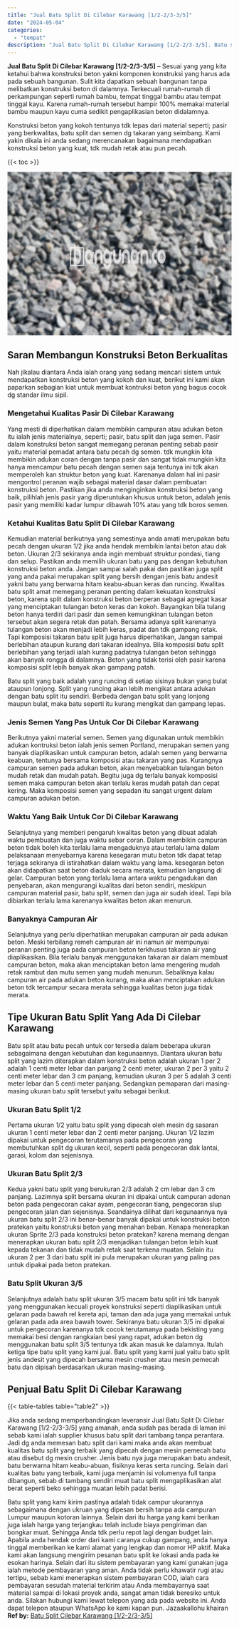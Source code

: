 ```yaml
---
title: "Jual Batu Split Di Cilebar Karawang [1/2-2/3-3/5]"
date: "2024-05-04"
categories: 
  - "tempat"
description: "Jual Batu Split Di Cilebar Karawang [1/2-2/3-3/5]. Batu split yang kami kirim pastinya adalah tidak campur ukurannya sebagaimana dengan ukruan yang dipesan b..."
---
```


**Jual Batu Split Di Cilebar Karawang \[1/2-2/3-3/5\]** – Sesuai yang yang kita ketahui bahwa konstruksi beton yakni komponen konstruksi yang harus ada pada sebuah bangunan. Sulit kita dapatkan sebuah bangunan tanpa melibatkan konstruksi beton di dalamnya. Terkecuali rumah-rumah di perkampungan seperti rumah bambu, tempat tinggal bambu atau tempat tinggal kayu. Karena rumah-rumah tersebut hampir 100% memakai material bambu maupun kayu cuma sedikit pengaplikasian beton didalamnya.

Konstruksi beton yang kokoh tentunya tdk lepas dari material seperti; pasir yang berkwalitas, batu split dan semen dg takaran yang seimbang. Kami yakin dikala ini anda sedang merencanakan bagaimana mendapatkan konstruksi beton yang kuat, tdk mudah retak atau pun pecah.

{{< toc >}}

![Jual Batu Split Di Cilebar Karawang [1/2-2/3-3/5]](/images/jual-batu-split-21.png)

## Saran Membangun Konstruksi Beton Berkualitas

Nah jikalau diantara Anda ialah orang yang sedang mencari sistem untuk mendapatkan konstruksi beton yang kokoh dan kuat, berikut ini kami akan paparkan sebagian kiat untuk membuat kontruksi beton yang bagus cocok dg standar ilmu sipil.

### Mengetahui Kualitas Pasir Di Cilebar Karawang

Yang mesti di diperhatikan dalam membikin campuran atau adukan beton itu ialah jenis materialnya, seperti; pasir, batu split dan juga semen. Pasir dalam konstruksi beton sangat memegang peranan penting sebab pasir yaitu material pemadat antara batu pecah dg semen. tdk mungkin kita membikin adukan coran dengan tanpa pasir dan sangat tidak mungkin kita hanya mencampur batu pecah dengan semen saja tentunya ini tdk akan memperoleh kan struktur beton yang kuat. Karenanya dalam hal ini pasir mengontrol peranan wajib sebagai material dasar dalam pembuatan konstruksi beton. Pastikan jika anda menginginkan konstruksi beton yang baik, pilihlah jenis pasir yang diperuntukan khusus untuk beton, adalah jenis pasir yang memiliki kadar lumpur dibawah 10% atau yang tdk boros semen.

### Ketahui Kualitas Batu Split Di Cilebar Karawang

Kemudian material berikutnya yang semestinya anda amati merupakan batu pecah dengan ukuran 1/2 jika anda hendak membikin lantai beton atau dak beton. Ukuran 2/3 sekiranya anda ingin membuat struktur pondasi, tiang dan selup. Pastikan anda memilih ukuran batu yang pas dengan kebutuhan konstruksi beton anda. Jangan sampai salah pakai dan pastikan juga split yang anda pakai merupakan split yang bersih dengan jenis batu andesit yakni batu yang berwarna hitam keabu-abuan keras dan runcing. Kwalitas batu split amat memegang peranan penting dalam kekuatan konstruksi beton, karena split dalam konstruksi beton berperan sebagai agregat kasar yang menciptakan tulangan beton keras dan kokoh. Bayangkan bila tulang beton hanya terdiri dari pasir dan semen kemungkinan tulangan beton tersebut akan segera retak dan patah. Bersama adanya split karenanya tulangan beton akan menjadi lebih keras, padat dan tdk gampang retak. Tapi komposisi takaran batu split juga harus diperhatikan, Jangan sampai berlebihan ataupun kurang dari takaran idealnya. Bila komposisi batu split berlebihan yang terjadi ialah kurang padatnya tulangan beton sehingga akan banyak rongga di dalamnya. Beton yang tidak terisi oleh pasir karena komposisi split lebih banyak akan gampang patah.

Batu split yang baik adalah yang runcing di setiap sisinya bukan yang bulat ataupun lonjong. Split yang runcing akan lebih mengikat antara adukan dengan batu split itu sendiri. Berbeda dengan batu split yang lonjong maupun bulat, maka batu seperti itu kurang mengikat dan gampang lepas.

### Jenis Semen Yang Pas Untuk Cor Di Cilebar Karawang

Berikutnya yakni material semen. Semen yang digunakan untuk membikin adukan kontruksi beton ialah jenis semen Portland, merupakan semen yang banyak diaplikasikan untuk campuran beton, adalah semen yang berwarna keabuan, tentunya bersama komposisi atau takaran yang pas. Kurangnya campuran semen pada adukan beton, akan menyebabkan tulangan beton mudah retak dan mudah patah. Begitu juga dg terlalu banyak komposisi semen maka campuran beton akan terlalu keras mudah patah dan cepat kering. Maka komposisi semen yang sepadan itu sangat urgent dalam campuran adukan beton.

### Waktu Yang Baik Untuk Cor Di Cilebar Karawang

Selanjutnya yang memberi pengaruh kwalitas beton yang dibuat adalah waktu pembuatan dan juga waktu sebar coran. Dalam membikin campuran beton tidak boleh kita terlalu lama mengaduknya atau terlalu lama dalam pelaksanaan menyebarnya karena kesegaran mutu beton tdk dapat tetap terjaga sekiranya di istirahatkan dalam waktu yang lama. kesegaran beton akan didapatkan saat beton diaduk secara merata, kemudian langsung di gelar. Campuran beton yang terlalu lama antara waktu pengadukan dan penyebaran, akan mengurangi kualitas dari beton sendiri, meskipun campuran material pasir, batu split, semen dan juga air sudah ideal. Tapi bila dibiarkan terlalu lama karenanya kwalitas beton akan menurun.

### Banyaknya Campuran Air

Selanjutnya yang perlu diperhatikan merupakan campuran air pada adukan beton. Meski terbilang remeh campuran air ini namun air mempunyai peranan penting juga pada campuran beton terkhusus takaran air yang diaplikasikan. Bila terlalu banyak menggunakan takaran air dalam membuat campuran beton, maka akan menciptakan beton lama mengering mudah retak rambut dan mutu semen yang mudah menurun. Sebaliknya kalau campuran air pada adukan beton kurang, maka akan menciptakan adukan beton tdk tercampur secara merata sehingga kualitas beton juga tidak merata.

## Tipe Ukuran Batu Split Yang Ada Di Cilebar Karawang

Batu split atau batu pecah untuk cor tersedia dalam beberapa ukuran sebagaimana dengan kebutuhan dan kegunaannya. Diantara ukuran batu split yang lazim diterapkan dalam konstruksi beton adalah ukuran 1 per 2 adalah 1 centi meter lebar dan panjang 2 centi meter, ukuran 2 per 3 yaitu 2 centi meter lebar dan 3 cm panjang, kemudian ukuran 3 per 5 adalah 3 centi meter lebar dan 5 centi meter panjang. Sedangkan pemaparan dari masing-masing ukuran batu split tersebut yaitu sebagai berikut.

### Ukuran Batu Split 1/2

Pertama ukuran 1/2 yaitu batu split yang dipecah oleh mesin dg sasaran ukuran 1 centi meter lebar dan 2 centi meter panjang. Ukuran 1/2 lazim dipakai untuk pengecoran terutamanya pada pengecoran yang membutuhkan split dg ukuran kecil, seperti pada pengecoran dak lantai, garasi, kolom dan sejenisnya.

### Ukuran Batu Split 2/3

Kedua yakni batu split yang berukuran 2/3 adalah 2 cm lebar dan 3 cm panjang. Lazimnya split bersama ukuran ini dipakai untuk campuran adonan beton pada pengecoran cakar ayam, pengecoran tiang, pengecoran slup pengecoran jalan dan sejenisnya. Seandainya dilihat dari kegunaannya nya ukuran batu split 2/3 ini benar-benar banyak dipakai untuk konstruksi beton pratekan yaitu konstruksi beton yang menahan beban. Kenapa menerapkan ukuran Sprite 2/3 pada konstruksi beton pratekan? karena memang dengan menerapkan ukuran batu split 2/3 menjadikan tulangan beton lebih kuat kepada tekanan dan tidak mudah retak saat terkena muatan. Selain itu ukuran 2 per 3 dari batu split ini pula merupakan ukuran yang paling pas untuk dipakai pada beton pratekan.

### Batu Split Ukuran 3/5

Selanjutnya adalah batu split ukuran 3/5 macam batu split ini tdk banyak yang menggunakan kecuali proyek konstruksi seperti diaplikasikan untuk gelaran pada bawah rel kereta api, taman dan ada juga yang memakai untuk gelaran pada ada area bawah tower. Sekiranya batu ukuran 3/5 ini dipakai untuk pengecoran karenanya tdk cocok terutamanya pada bekisting yang memakai besi dengan rangkaian besi yang rapat, adukan beton dg menggunakan batu split 3/5 tentunya tdk akan masuk ke dalamnya. Itulah ketiga tipe batu split yang kami jual. Batu split yang kami jual yaitu batu split jenis andesit yang dipecah bersama mesin crusher atau mesin pemecah batu dan dipisah berdasarkan ukuran masing-masing.

## Penjual Batu Split Di Cilebar Karawang

{{< table-tables table="table2" >}}

Jika anda sedang memperbandingkan leveransir Jual Batu Split Di Cilebar Karawang \[1/2-2/3-3/5\] yang amanah, anda sudah pas berada di laman ini sebab kami ialah supplier khusus batu split dari tambang tanpa perantara. Jadi dg anda memesan batu split dari kami maka anda akan membuat kualitas batu split yang terbaik yang dipecah dengan mesin pemecah batu atau disebut dg mesin crusher. Jenis batu nya juga merupakan batu andesit, batu berwarna hitam keabu-abuan, fisiknya keras serta runcing. Selain dari kualitas batu yang terbaik, kami juga menjamin isi volumenya full tanpa dibangun, sebab di tambang sendiri muat batu split mengaplikasikan alat berat seperti beko sehingga muatan lebih padat berisi.

Batu split yang kami kirim pastinya adalah tidak campur ukurannya sebagaimana dengan ukruan yang dipesan bersih tanpa ada campuran Lumpur maupun kotoran lainnya. Selain dari itu harga yang kami berikan juga ialah harga yang terjangkau telah include biaya pengiriman dan bongkar muat. Sehingga Anda tdk perlu repot lagi dengan budget lain. Apabila anda hendak order dari kami caranya cukup gampang, anda hanya tinggal memberikan ke kami alamat yang lengkap dan nomor HP aktif. Maka kami akan langsung mengirim pesanan batu split ke lokasi anda pada ke esokan harinya. Selain dari itu sistem pembayaran yang kami gunakan juga ialah metode pembayaran yang aman. Anda tidak perlu khawatir rugi atau tertipu, sebab kami menerapkan sistem pembayaran COD, ialah cara pembayaran sesudah material terkirim atau Anda membayarnya saat material sampai di lokasi proyek anda, sangat aman tidak beresiko untuk anda. Silakan hubungi kami lewat telepon yang ada pada website ini. Anda dapat telepon ataupun WhatsApp ke kami kapan pun. Jazaakallohu khairan
**Ref by:** [Batu Split Cilebar Karawang [1/2-2/3-3/5]](https://id.wikipedia.org/wiki/Batu)
